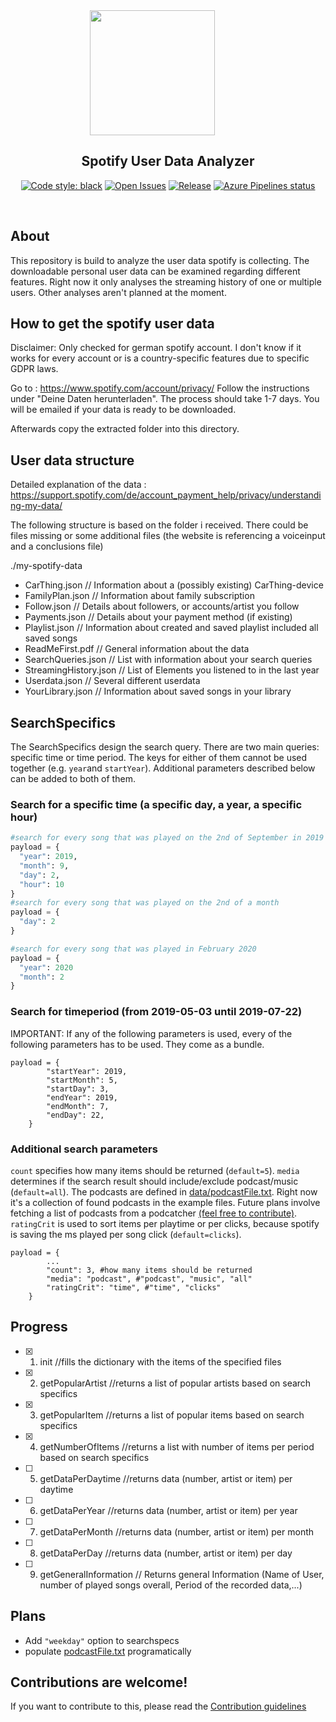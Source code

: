 <div align="center">

<img src="https://upload.wikimedia.org/wikipedia/commons/2/26/Spotify_logo_with_text.svg" width="200" style="margin-right: 50px">


</div>

<h2 align="center">Spotify User Data Analyzer</h2>

<p align="center">
  <a href="https://github.com/psf/black"><img alt="Code style: black" src="https://img.shields.io/badge/code%20style-black-000000.svg"></a>
  <a href="https://github.com/chronoB/SpotifyDataAnalyzer/issues"><img alt="Open Issues" src="https://img.shields.io/github/issues/chronoB/SpotifyDataAnalyzer"></a>
  <a href="https://github.com/chronoB/SpotifyDataAnalyzer/releases"><img alt="Release" src="https://img.shields.io/github/release/chronoB/SpotifyDataAnalyzer.svg"></a>
  <a href="https://dev.azure.com/chronoB/SpotifyDataAnalyzer/_build/latest?definitionId=1&branchName=master"><img alt="Azure Pipelines status" src="https://dev.azure.com/finnobayer/SpotifyDataAnalyzer/_apis/build/status/chronoB.SpotifyDataAnalyzer?branchName=master"></a>

</p>

<p><br /></p>

## About

This repository is build to analyze the user data spotify is collecting. The downloadable personal user data can be examined regarding different features. Right now it only analyses the streaming history of one or multiple users. Other analyses aren't planned at the moment.

## How to get the spotify user data

Disclaimer: Only checked for german spotify account. I don't know if it works for every account or is a country-specific features due to specific GDPR laws.

Go to : https://www.spotify.com/account/privacy/
Follow the instructions under "Deine Daten herunterladen". The process should take 1-7 days. You will be emailed if your data is ready to be downloaded.

Afterwards copy the extracted folder into this directory.

## User data structure
Detailed explanation of the data : https://support.spotify.com/de/account_payment_help/privacy/understanding-my-data/

The following structure is based on the folder i received. There could be files missing or some additional files (the website is referencing a voiceinput and a conclusions file)

./my-spotify-data
- CarThing.json // Information about a (possibly existing) CarThing-device
- FamilyPlan.json // Information about family subscription
- Follow.json // Details about followers, or accounts/artist you follow
- Payments.json // Details about your payment method (if existing)
- Playlist.json  // Information about created and saved playlist included all saved songs
- ReadMeFirst.pdf // General information about the data
- SearchQueries.json // List with information about your search queries
- StreamingHistory.json // List of Elements you listened to in the last year
- Userdata.json  // Several different userdata
- YourLibrary.json // Information about saved songs in your library


## SearchSpecifics

The SearchSpecifics design the search query. There are two main queries: specific time or time period. The keys for either of them cannot be used together (e.g. `year`and `startYear`). Additional parameters described below can be added to both of them.
### Search for a specific time (a specific day, a year, a specific hour)
```python
#search for every song that was played on the 2nd of September in 2019 between 10 and 11.
payload = {
  "year": 2019,
  "month": 9,
  "day": 2,
  "hour": 10
}
#search for every song that was played on the 2nd of a month
payload = {
  "day": 2
}

#search for every song that was played in February 2020
payload = {
  "year": 2020
  "month": 2
}
```
### Search for timeperiod (from 2019-05-03 until 2019-07-22)
IMPORTANT: If any of the following parameters is used, every of the following parameters has to be used. They come as a bundle.
```
payload = {
        "startYear": 2019,
        "startMonth": 5,
        "startDay": 3,
        "endYear": 2019,
        "endMonth": 7,
        "endDay": 22,
    }
```
### Additional search parameters
`count` specifies how many items should be returned (`default=5`). `media` determines if the search result should include/exclude podcast/music (`default=all`). The podcasts are defined in [data/podcastFile.txt](./data/podcastFile.txt). Right now it's a collection of found podcasts in the example files. Future plans involve fetching a list of podcasts from a podcatcher [(feel free to contribute)](#contribution). `ratingCrit` is used to sort items per playtime or per clicks, because spotify is saving the ms played per song click (`default=clicks`).

```
payload = {
        ...
        "count": 3, #how many items should be returned
        "media": "podcast", #"podcast", "music", "all"
        "ratingCrit": "time", #"time", "clicks"
    }
```


## Progress

- [x] 1. init //fills the dictionary with the items of the specified files
- [x] 2. getPopularArtist //returns a list of popular artists based on search specifics
- [x] 3. getPopularItem //returns a list of popular items based on search specifics
- [x] 4. getNumberOfItems //returns a list with number of items per period based on search specifics
- [ ] 5. getDataPerDaytime //returns data (number, artist or item) per daytime
- [ ] 6. getDataPerYear //returns data (number, artist or item) per year
- [ ] 7. getDataPerMonth //returns data (number, artist or item) per month
- [ ] 8. getDataPerDay //returns data (number, artist or item) per day
- [ ] 9. getGeneralInformation // Returns general Information (Name of User, number of played songs overall, Period of the recorded data,...)

## Plans

- Add `"weekday"` option to searchspecs
- populate [podcastFile.txt](./data/podcastFile.txt) programatically

## Contributions are welcome!
<a name="contribution"></a>
If you want to contribute to this, please read the [Contribution guidelines](CONTRIBUTING.md)

